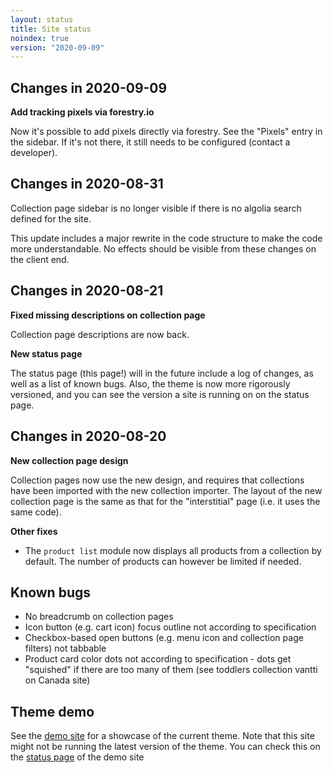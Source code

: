 ```yaml
---
layout: status
title: Site status
noindex: true
version: "2020-09-09"
---
```


## Changes in 2020-09-09

**Add tracking pixels via forestry.io**

Now it's possible to add pixels directly via forestry. See the "Pixels" entry in the sidebar. If it's not there, it still needs to be configured (contact a developer).

## Changes in 2020-08-31

Collection page sidebar is no longer visible if there is no algolia search defined for the site.

This update includes a major rewrite in the code structure to make the code more understandable. No effects should be visible from these changes on the client end.

## Changes in 2020-08-21

**Fixed missing descriptions on collection page**

Collection page descriptions are now back.

**New status page**

The status page (this page!) will in the future include a log of changes, as well as a list of known bugs. Also, the theme is now more rigorously versioned, and you can see the version a site is running on on the status page.

## Changes in 2020-08-20

**New collection page design**

Collection pages now use the new design, and requires that collections have been imported with the new collection importer. The layout of the new collection page is the same as that for the "interstitial" page (i.e. it uses the same code).

**Other fixes**

- The `product list` module now displays all products from a collection by default. The number of products can however be limited if needed.

## Known bugs

- No breadcrumb on collection pages
- Icon button (e.g. cart icon) focus outline not according to specification
- Checkbox-based open buttons (e.g. menu icon and collection page filters) not tabbable
- Product card color dots not according to specification - dots get "squished" if there are too many of them (see toddlers collection vantti on Canada site)

## Theme demo

See the [demo site](https://reima-demo.netlify.app) for a showcase of the current theme. Note that this site might not be running the latest version of the theme. You can check this on the [status page](https://reima-demo.netlify.app/status) of the demo site
